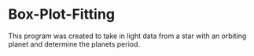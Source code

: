 # Box-Plot-Fitting
This program was created to take in light data from a star with an orbiting planet and determine the planets period.
